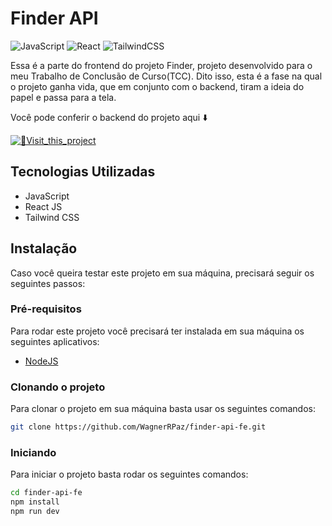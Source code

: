 # Finder API
![JavaScript](https://img.shields.io/badge/javascript-%23323330.svg?style=for-the-badge&logo=javascript&logoColor=%23F7DF1E)
![React](https://img.shields.io/badge/react-%2320232a.svg?style=for-the-badge&logo=react&logoColor=%2361DAFB)
![TailwindCSS](https://img.shields.io/badge/tailwindcss-%2338B2AC.svg?style=for-the-badge&logo=tailwind-css&logoColor=white)

Essa é a parte do frontend do projeto Finder, projeto desenvolvido para o meu Trabalho de Conclusão de Curso(TCC). Dito isso, esta é a fase na qual o projeto ganha vida, que em conjunto com o backend, tiram a ideia do papel e passa para a tela.

Você pode conferir o backend do projeto aqui ⬇️

[![📱Visit_this_project](https://img.shields.io/badge/📱Visit_this_project-000?style=for-the-badge&logo=project)](https://github.com/WagnerRPaz/finder-api)

## Tecnologias Utilizadas
  - JavaScript
  - React JS
  - Tailwind CSS

## Instalação </h2>

Caso você queira testar este projeto em sua máquina, precisará seguir os seguintes passos:

<h3>Pré-requisitos</h3>

Para rodar este projeto você precisará ter instalada em sua máquina os seguintes aplicativos:
- [NodeJS](https://nodejs.org/en)

<h3>Clonando o projeto</h3>

Para clonar o projeto em sua máquina basta usar os seguintes comandos:
```bash
git clone https://github.com/WagnerRPaz/finder-api-fe.git
```

<h3>Iniciando</h3>

Para iniciar o projeto basta rodar os seguintes comandos:
```bash
cd finder-api-fe
npm install
npm run dev
```
